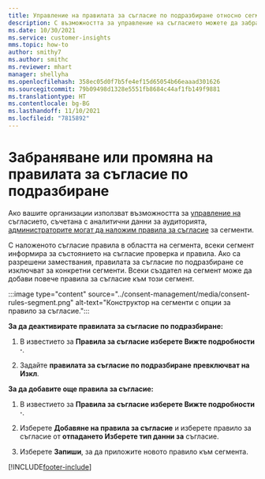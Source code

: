 ```yaml
---
title: Управление на правилата за съгласие по подразбиране относно сегментите
description: С възможността за управление на съгласието можете да забраните или промените правилата за съгласие по подразбиране, ако са разрешени замествания.
ms.date: 10/30/2021
ms.service: customer-insights
mms.topic: how-to
author: smithy7
ms.author: smithc
ms.reviewer: mhart
manager: shellyha
ms.openlocfilehash: 358ec05d0f7b5fe4ef15d65054b66eaaad301626
ms.sourcegitcommit: 79b09498d1328e5551fb8684c44af1fb149f9881
ms.translationtype: HT
ms.contentlocale: bg-BG
ms.lasthandoff: 11/10/2021
ms.locfileid: "7815892"
---
```

# <a name="disable-or-change-default-consent-rules"></a>Забраняване или промяна на правилата за съгласие по подразбиране

Ако вашите организации използват възможността за [управление на](../consent-management/overview.md) съгласието, съчетана с аналитични данни за аудиторията, [администраторите могат да наложим правила за съгласие](activate-consent.md) за сегменти. 

С наложеното съгласие правила в областта на сегмента, всеки сегмент информира за състоянието на съгласие проверка и правила. Ако са разрешени замествания, правилата за съгласие по подразбиране се изключват за конкретни сегменти. Всеки създател на сегмент може да добави повече правила за съгласие към този сегмент. 

:::image type="content" source="../consent-management/media/consent-rules-segment.png" alt-text="Конструктор на сегменти с опции за правило за съгласие.":::

**За да деактивирате правилата за съгласие по подразбиране:**

1. В известието за **Правила за съгласие изберете Вижте подробности** **·**. 

1. Задайте **правилата за съгласие по подразбиране** **превключват на Изкл**.

**За да добавите още правила за съгласие:**

1. В известието за **Правила за съгласие изберете Вижте подробности** **·**. 

1. Изберете **Добавяне на правила за съгласие** и изберете правило за съгласие от **отпадането Изберете тип данни за** съгласие.

1. Изберете **Запиши**, за да приложите новото правило към сегмента.

[!INCLUDE[footer-include](../includes/footer-banner.md)] 

